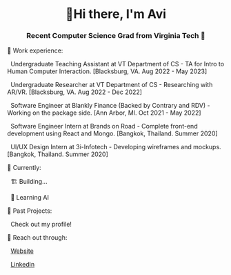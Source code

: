<h1 align="center">👋Hi there, I'm Avi</h1>
<h3 align="center">Recent Computer Science Grad from Virginia Tech 🦃</h3>

🚀 Work experience:

&nbsp; Undergraduate Teaching Assistant at VT Department of CS - TA for Intro to Human Computer Interaction. [Blacksburg, VA. Aug 2022 - May 2023]
  
&nbsp; Undergraduate Researcher at VT Department of CS - Researching with AR/VR. [Blacksburg, VA. Aug 2022 - Dec 2022]
  
&nbsp;  Software Engineer at Blankly Finance (Backed by Contrary and RDV) - Working on the package side.  [Ann Arbor, MI. Oct 2021 - May 2022]
  
&nbsp;  Software Engineer Intern at Brands on Road - Complete front-end development using React and Mongo. [Bangkok, Thailand. Summer 2020]
  
&nbsp;  UI/UX Design Intern at 3i-Infotech - Developing wireframes and mockups. [Bangkok, Thailand. Summer 2020]

📍 Currently:

&nbsp;  🏗️ Building... 

&nbsp;  🤖 Learning AI 

📖 Past Projects:

&nbsp;  Check out my profile!

💬 Reach out through:

&nbsp;  [Website](https://avimehta.netlify.app/)
  
&nbsp;  [Linkedin](https://www.linkedin.com/in/mehtavi/)

